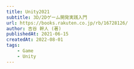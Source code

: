 ```yaml
---
title: Unity2021
subtitle: 3D/2Dゲーム開発実践入門
url: https://books.rakuten.co.jp/rb/16728126/
author: 吉谷 幹人 (著)
publishedAt: 2021-06-15
createdAt: 2022-08-01
tags: 
    - Game
    - Unity
---
```


